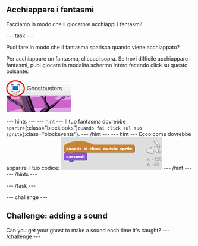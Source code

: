 ## Acchiappare i fantasmi

Facciamo in modo che il giocatore acchiappi i fantasmi!

\--- task \---

Puoi fare in modo che il fantasma sparisca quando viene acchiappato?

Per acchiappare un fantasma, cliccaci sopra. Se trovi difficile acchiappare i fantasmi, puoi giocare in modalità schermo intero facendo click su questo pulsante:

![screenshot](images/ghost-fullscreen.png)

\--- hints \--- \--- hint \--- Il tuo fantasma dovrebbe `sparire`{:class=”blocklooks”}`quando fai click sul suo sprite`{:class=”blockevents”}. \--- /hint \--- \--- hint \--- Ecco come dovrebbe apparire il tuo codice: ![screenshot](images/ghost-catch-code.png) \--- /hint \--- \--- /hints \---

\--- /task \---

\--- challenge \---

## Challenge: adding a sound

Can you get your ghost to make a sound each time it's caught? \--- /challenge \---
